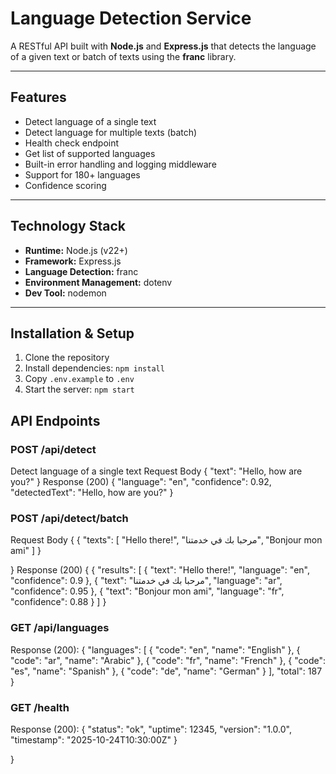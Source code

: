 #  Language Detection Service

A RESTful API built with **Node.js** and **Express.js** that detects the language of a given text or batch of texts using the **franc** library.

---

##  Features
- Detect language of a single text
- Detect language for multiple texts (batch)
- Health check endpoint
- Get list of supported languages
- Built-in error handling and logging middleware
- Support for 180+ languages
- Confidence scoring

---

##  Technology Stack
- **Runtime:** Node.js (v22+)
- **Framework:** Express.js
- **Language Detection:** franc
- **Environment Management:** dotenv
- **Dev Tool:** nodemon

---

##  Installation & Setup

1. Clone the repository 
2. Install dependencies: `npm install` 
3. Copy `.env.example` to `.env` 
4. Start the server: `npm start`

## API Endpoints

### POST /api/detect 
Detect language of a single text
Request Body
{
  "text": "Hello, how are you?"
}
Response (200)
{
  "language": "en",
  "confidence": 0.92,
  "detectedText": "Hello, how are you?"
}

### POST /api/detect/batch
Request Body
{
  {
  "texts": [
    "Hello there!",
    "مرحبا بك في خدمتنا",
    "Bonjour mon ami"
  ]
}

}
Response (200)
{
  {
  "results": [
    { "text": "Hello there!", "language": "en", "confidence": 0.9 },
    { "text": "مرحبا بك في خدمتنا", "language": "ar", "confidence": 0.95 },
    { "text": "Bonjour mon ami", "language": "fr", "confidence": 0.88 }
  ]
}

### GET /api/languages
Response (200):
{
  "languages": [
    { "code": "en", "name": "English" },
    { "code": "ar", "name": "Arabic" },
    { "code": "fr", "name": "French" },
    { "code": "es", "name": "Spanish" },
    { "code": "de", "name": "German" }
  ],
  "total": 187
}

### GET /health
Response (200):
{
  "status": "ok",
  "uptime": 12345,
  "version": "1.0.0",
  "timestamp": "2025-10-24T10:30:00Z"
}

}